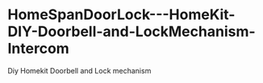 # HomeSpanDoorLock---HomeKit-DIY-Doorbell-and-LockMechanism-Intercom
Diy Homekit Doorbell and Lock mechanism
